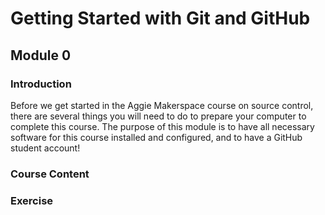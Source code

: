 # Getting Started with Git and GitHub
## Module 0

### Introduction

Before we get started in the Aggie Makerspace course on source control, there are
several things you will need to do to prepare your computer to complete this course.
The purpose of this module is to have all necessary software for this course installed and configured,
and to have a GitHub
student account!

### Course Content

### Exercise
